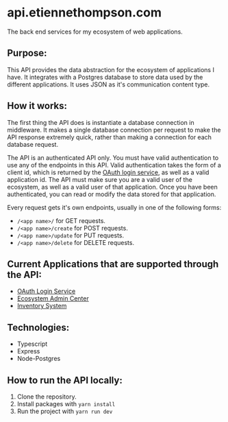 # api.etiennethompson.com
The back end services for my ecosystem of web applications.

## Purpose:

This API provides the data abstraction for the ecosystem of applications I have. It integrates with a Postgres database to store data used by the different applications. It uses JSON as it's communication content type.

## How it works:

The first thing the API does is instantiate a database connection in middleware. It makes a single database connection per request to make the API response extremely quick, rather than making a connection for each database request.

The API is an authenticated API only. You must have valid authentication to use any of the endpoints in this API. Valid authentication takes the form of a client id, which is returned by the [OAuth login service](https://github.com/EtienneThompson/login.etiennethompson.com), as well as a valid application id. The API must make sure you are a valid user of the ecosystem, as well as a valid user of that application. Once you have been authenticated, you can read or modify the data stored for that application.

Every request gets it's own endpoints, usually in one of the following forms:
- `/<app name>/` for GET requests.
- `/<app name>/create` for POST requests.
- `/<app name>/update` for PUT requests.
- `/<app name>/delete` for DELETE requests.

## Current Applications that are supported through the API:

- [OAuth Login Service](https://github.com/EtienneThompson/login.etiennethompson.com)
- [Ecosystem Admin Center](https://github.com/EtienneThompson/admin.etiennethompson.com)
- [Inventory System](https://github.com/EtienneThompson/inventory.etiennethompson.com)

## Technologies:
- Typescript
- Express
- Node-Postgres

## How to run the API locally:

1. Clone the repository.
2. Install packages with `yarn install`
3. Run the project with `yarn run dev`